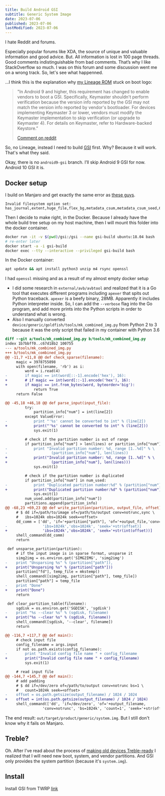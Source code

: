 ```yaml
---
title: Build Android GSI
subtitle: Generic System Image
date: 2023-07-06
published: 2023-07-06
lastModified: 2023-07-06
---
```


I hate Reddit and forums.

Especially popular forums like XDA, the source of unique and valuable information and good advice. But. All information is lost in 100 page threads. Good comments indistinguishable from bad comments. That’s why I like StackOverflow so much. I was on this forum and some discussion went me on a wrong track. So, let's see what happenned.


...I think this is the explanation why [my Lineage ROM](/linux/build-lineage-16) stuck on boot logo:

> "In Android 9 and higher, this requirement has changed to enable vendors to boot a GSI. Specifically, Keymaster shouldn't perform verification because the version info reported by the GSI may not match the version info reported by vendor's bootloader. For devices implementing Keymaster 3 or lower, vendors must modify the Keymaster implementation to skip verification (or upgrade to Keymaster 4). For details on Keymaster, refer to Hardware-backed Keystore.”
>
> [Comment on reddit](https://www.reddit.com/r/LineageOS/comments/k6ph0s/how_do_i_debug_a_device_that_doesnt_get_into_boot/)


So, no Lineage, instead I need to build [GSI](https://source.android.com/docs/setup/create/gsi) first. Why? Because it will work. That's what they said.


Okay, there is no `android9-gsi` branch. I’ll skip Android 9 GSI for now. Android 10 GSI it is.


## Docker setup

I build on Manjaro and get exactly the same error as [these guys](https://gist.github.com/Roker2/f9a6422a70840435880a11d12902bafc). 

```
Invalid filesystem option set: has_journal,extent,huge_file,flex_bg,metadata_csum,metadata_csum_seed,64bit,dir_nlink,extra_isize,orphan_file
```

Then I decide to make right, in the Docker. Because I already have the whole build tree setup on my host machine, then I will mount this folder into the docker container.

```bash
docker run -it -v $(pwd)/gsi:/gsi --name gsi-build ubuntu:18.04 bash
# re-enter later
docker start -a -i gsi-build
docker exec --tty --interactive --privileged gsi-build bash
```

In the Docker container:

```bash
apt update && apt install python3 unzip m4 rsync openssl
```

I had `openssl` missing and as a result of my almost empty docker setup

- I did some research in `external/avb/avbtool` and realized that it is a Go tool that executes different programs including `apexer` that spits out Python traceback. `apexer` is a beefy binary, 28MB. Apparently it includes Python interpreter inside. So, I can add the `--verbose` flag into the Go program, and add more prints into the Python scripts in order to understand what is wrong.
- Also I manually converted `device/generic/goldfish/tools/mk_combined_img.py` from Python 2 to 3 because it was the only script that failed in my container with Python 3.6

```diff
diff --git a/tools/mk_combined_img.py b/tools/mk_combined_img.py
index 1b7bbff0..c67d18b2 100755
--- a/tools/mk_combined_img.py
+++ b/tools/mk_combined_img.py
@@ -11,7 +11,8 @@ def check_sparse(filename):
     magic = 3978755898
     with open(filename, 'rb') as i:
         word = i.read(4)
-        if magic == int(word[::-1].encode('hex'), 16):
+        # if magic == int(word[::-1].encode('hex'), 16):
+        if magic == int.from_bytes(word, byteorder='big'):
             return True
     return False

@@ -45,18 +46,18 @@ def parse_input(input_file):
         try:
             partition_info["num"] = int(line[2])
         except ValueError:
-            print "'%s' cannot be converted to int" % (line[2])
+            print("'%s' cannot be converted to int" % (line[2]))
             sys.exit(1)

         # check if the partition number is out of range
         if partition_info["num"] > len(lines) or partition_info["num"] < 0:
-            print "Invalid partition number: %d, range [1..%d]" % \
-                    (partition_info["num"], len(lines))
+            print("Invalid partition number: %d, range [1..%d]" % \
+                    (partition_info["num"], len(lines)))
             sys.exit(1)

         # check if the partition number is duplicated
         if partition_info["num"] in num_used:
-            print "Duplicated partition number:%d" % (partition["num"])
+            print("Duplicated partition number:%d" % (partition["num"]))
             sys.exit(1)
         num_used.add(partition_info["num"])
         partitions.append(partition_info)
@@ -68,23 +69,23 @@ def write_partition(partition, output_file, offset):
     # $ dd if=/path/to/image of=/path/to/output conv=notrunc,sync \
     #   ibs=1024k obs=1024k seek=<offset>
     dd_comm = ['dd', 'if='+partition["path"], 'of='+output_file,'conv=notrunc,sync',
-                'ibs=1024k','obs=1024k', 'seek='+str(offset)]
+                'ibs=1024k','obs=1024k', 'seek='+str(int(offset))]
     shell_command(dd_comm)
     return

 def unsparse_partition(partition):
     # if the input image is in sparse format, unsparse it
     simg2img = os.environ.get('SIMG2IMG', 'simg2img')
-    print "Unsparsing %s" % (partition["path"]),
+    print("Unsparsing %s" % (partition["path"]))
     partition["fd"], temp_file = mkstemp()
     shell_command([simg2img, partition["path"], temp_file])
     partition["path"] = temp_file
-    print "Done"
+    print("Done")
     return

 def clear_partition_table(filename):
     sgdisk = os.environ.get('SGDISK', 'sgdisk')
-    print "%s --clear %s" % (sgdisk, filename)
+    print("%s --clear %s" % (sgdisk, filename))
     shell_command([sgdisk, '--clear', filename])
     return

@@ -116,7 +117,7 @@ def main():
     # check input file
     config_filename = args.input
     if not os.path.exists(config_filename):
-        print "Invalid config file name " + config_filename
+        print("Invalid config file name " + config_filename)
         sys.exit(1)

     # read input file
@@ -144,7 +145,7 @@ def main():
     # add padding
     # $ dd if=/dev/zero of=/path/to/output conv=notrunc bs=1 \
     #   count=1024k seek=<offset>
-    offset = os.path.getsize(output_filename) / 1024 / 1024
+    offset = int(os.path.getsize(output_filename) / 1024 / 1024)
     shell_command(['dd', 'if=/dev/zero', 'of='+output_filename,
                 'conv=notrunc', 'bs=1024k', 'count=1', 'seek='+str(offset)])
```


The end result: `out/target/product/generic/system.img`. But I still don't know why it fails on Manjaro.


## Treble?

Oh. After I've read about the process of [making old devices Treble-ready](/linux/unofficial-treble-support-for-nvidia-shield) I realized that I will need new boot, system, and vendor partitions. And GSI only provides the system partition (because it's `system.img`).

## Install

Install GSI from TWRP [link](https://4pda.to/forum/index.php?showtopic=892755&st=3180#entry75709782)